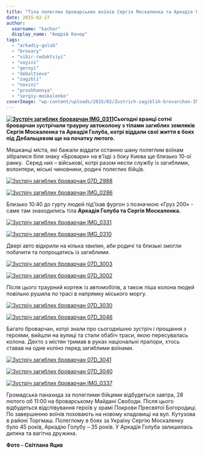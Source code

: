 ```yaml
---
title: "Тіла полеглих броварських воїнів Сергія Москаленка та Аркадія Голуба повернули додому - ФОТОРЕПОРТАЖ"
date: 2015-02-27
author: 
  username: "kachor"
  display_name: "Андрій Качор"
tags: 
  - "arkadiy-golub"
  - "brovary"
  - "vibir-redaktsiyi"
  - "voyini"
  - "geroyi"
  - "debaltsevo"
  - "zagibli"
  - "novini"
  - "proshhannya"
  - "sergiy-moskalenko"
coverImage: "wp-content/uploads/2015/02/Zustrich-zagiblih-brovarchan-IMG_0311.jpg"
---
```


**[![Зустріч загиблих броварчан IMG_0311](https://mpz.brovary.org/wp-content/uploads/2015/02/Zustrich-zagiblih-brovarchan-IMG_0311.jpg)](https://mpz.brovary.org/wp-content/uploads/2015/02/Zustrich-zagiblih-brovarchan-IMG_0311.jpg)Сьогодні вранці сотні броварчан зустрічали траурну автоколону з тілами загиблих земляків Сергія Москаленка та Аркадія Голуба, котрі віддали свої життя в боях під Дебальцевом ще на початку лютого.**

Мешканці міста, які бажали віддати останню шану полеглим воїнам зібралися біля знаку «Бровари» на в’їзді з боку Києва ще близько 10-ої ранку.  Серед них – військові, котрі разом несли службу із загиблими, волонтери, міські чиновники, родичі полеглих бійців.

[![Зустріч загиблих броварчан 07D_2988](https://mpz.brovary.org/wp-content/uploads/2015/02/Zustrich-zagiblih-brovarchan-07D_2988.jpg)](https://mpz.brovary.org/wp-content/uploads/2015/02/Zustrich-zagiblih-brovarchan-07D_2988.jpg)

[![Зустріч загиблих броварчан IMG_0286](https://mpz.brovary.org/wp-content/uploads/2015/02/Zustrich-zagiblih-brovarchan-IMG_0286.jpg)](https://mpz.brovary.org/wp-content/uploads/2015/02/Zustrich-zagiblih-brovarchan-IMG_0286.jpg)

Близько 10:40 до гурту людей під'їхав фургон з позначкою «Груз 200» - саме там знаходились тіла **Аркадія Голуба та Сергія Москаленка.**

[![Зустріч загиблих броварчан IMG_0331](https://mpz.brovary.org/wp-content/uploads/2015/02/Zustrich-zagiblih-brovarchan-IMG_0331.jpg)](https://mpz.brovary.org/wp-content/uploads/2015/02/Zustrich-zagiblih-brovarchan-IMG_0331.jpg)

[![Зустріч загиблих броварчан IMG_0310](https://mpz.brovary.org/wp-content/uploads/2015/02/Zustrich-zagiblih-brovarchan-IMG_0310.jpg)](https://mpz.brovary.org/wp-content/uploads/2015/02/Zustrich-zagiblih-brovarchan-IMG_0310.jpg)

Двері авто відкрили на кілька хвилин, аби родичі та близькі змогли побачити та попрощатись із загиблими.

[![Зустріч загиблих броварчан 07D_3003](https://mpz.brovary.org/wp-content/uploads/2015/02/Zustrich-zagiblih-brovarchan-07D_3003.jpg)](https://mpz.brovary.org/wp-content/uploads/2015/02/Zustrich-zagiblih-brovarchan-07D_3003.jpg)

[![Зустріч загиблих броварчан 07D_3002](https://mpz.brovary.org/wp-content/uploads/2015/02/Zustrich-zagiblih-brovarchan-07D_3002.jpg)](https://mpz.brovary.org/wp-content/uploads/2015/02/Zustrich-zagiblih-brovarchan-07D_3002.jpg)

Після цього траурний кортеж із автомобілів, а також піша колона людей повільно рушила по трасі в напрямку міського моргу.

[![Зустріч загиблих броварчан 07D_3030](https://mpz.brovary.org/wp-content/uploads/2015/02/Zustrich-zagiblih-brovarchan-07D_3030.jpg)](https://mpz.brovary.org/wp-content/uploads/2015/02/Zustrich-zagiblih-brovarchan-07D_3030.jpg)

[![Зустріч загиблих броварчан 07D_3046](https://mpz.brovary.org/wp-content/uploads/2015/02/Zustrich-zagiblih-brovarchan-07D_3046.jpg)](https://mpz.brovary.org/wp-content/uploads/2015/02/Zustrich-zagiblih-brovarchan-07D_3046.jpg)

Багато броварчан, котрі знали про сьогоднішню зустріч і прощання з героями, вийшли на вулиці та стали обабіч траси, якою пересувалась колона. Дехто з містян тримав в руках національні прапори, хтось ставав на одне коліно перед загиблими воїнами.

[![Зустріч загиблих броварчан 07D_3041](https://mpz.brovary.org/wp-content/uploads/2015/02/Zustrich-zagiblih-brovarchan-07D_3041.jpg)](https://mpz.brovary.org/wp-content/uploads/2015/02/Zustrich-zagiblih-brovarchan-07D_3041.jpg)

[![Зустріч загиблих броварчан 07D_3040](https://mpz.brovary.org/wp-content/uploads/2015/02/Zustrich-zagiblih-brovarchan-07D_3040.jpg)](https://mpz.brovary.org/wp-content/uploads/2015/02/Zustrich-zagiblih-brovarchan-07D_3040.jpg)

[![Зустріч загиблих броварчан IMG_0337](https://mpz.brovary.org/wp-content/uploads/2015/02/Zustrich-zagiblih-brovarchan-IMG_0337.jpg)](https://mpz.brovary.org/wp-content/uploads/2015/02/Zustrich-zagiblih-brovarchan-IMG_0337.jpg)

Громадська панахида за полеглими бійцями відбудеться завтра, 28 лютого об 11:00 на броварському Майдані Свободи. Після цього відбудеться відспівування героїв у храмі Покрови Пресвятої Богородиці. По завершенню воїнів поховають на новому кладовищі на вул. Кутузова в районі Торгмаш. Полеглому в боях за Україну Сергію Москаленку було 45 років, Аркадію Голубу – 35 років. У Аркадія Голуба залишилась дитина та вагітна дружина.

**Фото - Світлана Яцив**
